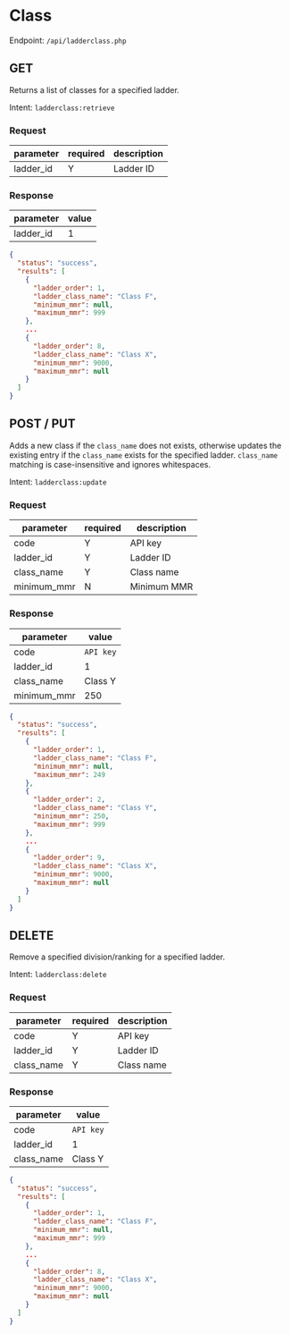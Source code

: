 # Class
Endpoint: `/api/ladderclass.php`

## GET
Returns a list of classes for a specified ladder.

Intent: `ladderclass:retrieve`

### Request

| parameter | required | description |
| --------- | -------- | ----------- |
| ladder_id | Y        | Ladder ID   |

### Response

| parameter | value |
| --------- | ----- |
| ladder_id | 1     |

```json
{
  "status": "success",
  "results": [
    {
      "ladder_order": 1,
      "ladder_class_name": "Class F",
      "minimum_mmr": null,
      "maximum_mmr": 999
    },
    ...
    {
      "ladder_order": 8,
      "ladder_class_name": "Class X",
      "minimum_mmr": 9000,
      "maximum_mmr": null
    }
  ]
}
```

## POST / PUT
Adds a new class if the `class_name` does not exists, otherwise updates the existing entry if the `class_name` exists for the specified ladder. `class_name` matching is case-insensitive and ignores whitespaces.

Intent: `ladderclass:update`

### Request

| parameter   | required | description |
| ----------- | -------- | ----------- |
| code        | Y        | API key     |
| ladder_id   | Y        | Ladder ID   |
| class_name  | Y        | Class name  |
| minimum_mmr | N        | Minimum MMR |

### Response

| parameter   | value     |
| ----------- | --------- |
| code        | `API key` |
| ladder_id   | 1         |
| class_name  | Class Y   |
| minimum_mmr | 250       |

```json
{
  "status": "success",
  "results": [
    {
      "ladder_order": 1,
      "ladder_class_name": "Class F",
      "minimum_mmr": null,
      "maximum_mmr": 249
    },
    {
      "ladder_order": 2,
      "ladder_class_name": "Class Y",
      "minimum_mmr": 250,
      "maximum_mmr": 999
    },
    ...
    {
      "ladder_order": 9,
      "ladder_class_name": "Class X",
      "minimum_mmr": 9000,
      "maximum_mmr": null
    }
  ]
}
```

## DELETE
Remove a specified division/ranking for a specified ladder.

Intent: `ladderclass:delete`

### Request

| parameter  | required | description |
| ---------- | -------- | ----------- |
| code       | Y        | API key     |
| ladder_id  | Y        | Ladder ID   |
| class_name | Y        | Class name  |

### Response

| parameter  | value     |
| ---------- | --------- |
| code       | `API key` |
| ladder_id  | 1         |
| class_name | Class Y   |

```json
{
  "status": "success",
  "results": [
    {
      "ladder_order": 1,
      "ladder_class_name": "Class F",
      "minimum_mmr": null,
      "maximum_mmr": 999
    },
    ...
    {
      "ladder_order": 8,
      "ladder_class_name": "Class X",
      "minimum_mmr": 9000,
      "maximum_mmr": null
    }
  ]
}
```
